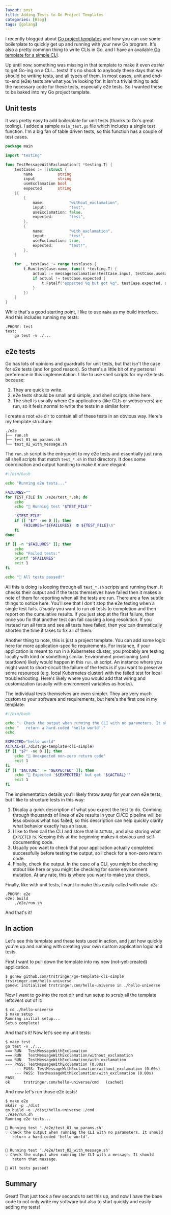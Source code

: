 ```yaml
---
layout: post
title: Adding Tests to Go Project Templates
categories: [Blog]
tags: [golang]
---
```


I recently blogged about [Go project templates](https://trstringer.com/go-project-templates/) and how you can use some boilerplate to quickly get up and running with your new Go program. It's also a pretty common thing to write CLIs in Go, and I have an available [Go template for a simple CLI](https://github.com/trstringer/go-template-cli-simple).

Up until now, something was missing in that template to make it even _easier_ to get Go-ing on a CLI... tests! It's no shock to anybody these days that we should be writing tests, and all types of them. In most cases, unit and end-to-end (e2e) tests are what you're looking for. It isn't a trivial thing to add the necessary code for these tests, especially e2e tests. So I wanted these to be baked into my Go project template.

## Unit tests

It was pretty easy to add boilerplate for unit tests (thanks to Go's great tooling). I added a sample `main_test.go` file which includes a single test function. I'm a big fan of table driven tests, so this function has a couple of test cases.

```go
package main

import "testing"

func TestMessageWithExclamation(t *testing.T) {
	testCases := []struct {
		name           string
		input          string
		useExclamation bool
		expected       string
	}{
		{
			name:           "without_exclamation",
			input:          "test",
			useExclamation: false,
			expected:       "test",
		},
		{
			name:           "with_exclamation",
			input:          "test",
			useExclamation: true,
			expected:       "test!",
		},
	}

	for _, testCase := range testCases {
		t.Run(testCase.name, func(t *testing.T) {
			actual := messageExclamation(testCase.input, testCase.useExclamation)
			if actual != testCase.expected {
				t.Fatalf("expected %q but got %q", testCase.expected, actual)
			}
		})
	}
}
```

While that's a good starting point, I like to use `make` as my build interface. And this includes running my tests:

```make
.PHONY: test
test:
	go test -v ./...
```

## e2e tests

Go has lots of opinions and guardrails for unit tests, but that isn't the case for e2e tests (and for good reason). So there's a little bit of my personal preference in this implementation. I like to use shell scripts for my e2e tests because:

1. They are quick to write.
1. e2e tests should be small and simple, and shell scripts shine here.
1. The shell is usually where Go applications (like CLIs or webservers) are run, so it feels normal to write the tests in a similar form.

I create a root `e2e` dir to contain all of these tests in an obvious way. Here's my template structure:

```
./e2e
├── run.sh
├── test_01_no_params.sh
└── test_02_with_message.sh
```

The `run.sh` script is the entrypoint to my e2e tests and essentially just runs all shell scripts that match `test_*.sh` in that directory. It does some coordination and output handling to make it more elegant:

```bash
#!/bin/bash

echo "Running e2e tests..."

FAILURES=""
for TEST_FILE in ./e2e/test_*.sh; do
    echo
    echo "🧪 Running test '$TEST_FILE'"

    "$TEST_FILE"
    if [[ "$?" -ne 0 ]]; then
        FAILURES="${FAILURES}  ⛔ ${TEST_FILE}\n"
    fi
done

if [[ -n "$FAILURES" ]]; then
    echo
    echo "Failed tests:"
    printf "$FAILURES"
    exit 1
fi

echo "🎉 All tests passed!"
```

All this is doing is looping through all `test_*.sh` scripts and running them. It checks their output and if the tests themselves have failed then it makes a note of them for reporting when all the tests are run. There are a few subtle things to notice here. You'll see that I don't stop the e2e testing when a single test fails. _Usually_ you want to run _all_ tests to completion and then report on the cumulative results. If you just stop at the first failure, then once you fix that another test can fail causing a long resolution. If you instead run all tests and see all tests have failed, then you can dramatically shorten the time it takes to fix all of them.

Another thing to note, this is just a project template. You can add some logic here for more application-specific requirements. For instance, if your application is meant to run in a Kubernetes cluster, you probably are testing locally with kind or something similar. Environment provisioning (and teardown) likely would happen in this `run.sh` script. An instance where you might want to short-circuit the failure of the tests is if you want to preserve some resources (e.g. local Kubernetes cluster) with the failed test for local troubleshooting. Here's likely where you would add that wiring and customization (usually with environment variables as hooks).

The individual tests themselves are even simpler. They are very much custom to your software and requirements, but here's the first one in my template:

```bash
#!/bin/bash

echo "💡 Check the output when running the CLI with no parameters. It should"
echo "   return a hard-coded 'hello world'."
echo

EXPECTED="hello world"
ACTUAL=$(./dist/go-template-cli-simple)
if [[ "$?" -ne 0 ]]; then
    echo "🔴 Unexpected non-zero return code"
    exit 1
fi
if [[ "$ACTUAL" != "$EXPECTED" ]]; then
    echo "🔴 Expected '${EXPECTED}' but got '${ACTUAL}'"
    exit 1
fi
```

The implementation details you'll likely throw away for your own e2e tests, but I like to structure tests in this way:

1. Display a quick description of what you expect the test to do. Combing through thousands of lines of e2e results in your CI/CD pipeline will be less obvious what has failed, so this description can help quickly clarify what behavior exactly has an issue.
1. I like to then call the CLI and store that in `ACTUAL`, and also storing what `EXPECTED` is. Keeping this at the beginning makes it obvious and self-documenting code.
1. Usually you want to check that your application actually completed successfully before testing the output, so I check for a non-zero return code.
1. Finally, check the output. In the case of a CLI, you might be checking stdout like here or you might be checking for some environment mutation. At any rate, this is where you want to make your check.

Finally, like with unit tests, I want to make this easily called with `make e2e`:

```make
.PHONY: e2e
e2e: build
	./e2e/run.sh
```

And that's it!

## In action

Let's see this template and these tests used in action, and just how quickly you're up and running with creating your own custom application logic and tests.

First I want to pull down the template into my new (not-yet-created) application.

```
$ gonew github.com/trstringer/go-template-cli-simple trstringer.com/hello-universe
gonew: initialized trstringer.com/hello-universe in ./hello-universe
```

Now I want to go into the root dir and run setup to scrub all the template leftovers out of it:

```
$ cd ./hello-universe
$ make setup
Running initial setup...
Setup complete!
```

And that's it! Now let's see my unit tests:

```
$ make test
go test -v ./...
=== RUN   TestMessageWithExclamation
=== RUN   TestMessageWithExclamation/without_exclamation
=== RUN   TestMessageWithExclamation/with_exclamation
--- PASS: TestMessageWithExclamation (0.00s)
    --- PASS: TestMessageWithExclamation/without_exclamation (0.00s)
    --- PASS: TestMessageWithExclamation/with_exclamation (0.00s)
PASS
ok  	trstringer.com/hello-universe/cmd	(cached)
```

And now let's run those e2e tests!

```
$ make e2e
mkdir -p ./dist
go build -o ./dist/hello-universe ./cmd
./e2e/run.sh
Running e2e tests...

🧪 Running test './e2e/test_01_no_params.sh'
💡 Check the output when running the CLI with no parameters. It should
   return a hard-coded 'hello world'.


🧪 Running test './e2e/test_02_with_message.sh'
💡 Check the output when running the CLI with a message. It should
   return that message.

🎉 All tests passed!
```

## Summary

Great! That just took a few seconds to set this up, and now I have the base code to not only write my software but also to start quickly and easily adding my tests!
